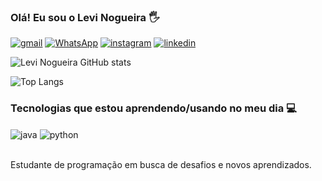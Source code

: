 ### Olá! Eu sou o Levi Nogueira 🖐️

[![gmail](https://img.shields.io/badge/Gmail-D14836?style=for-the-badge&logo=gmail&logoColor=white)](mailto:nogueiralevi400@gmail.com)
[![WhatsApp](https://img.shields.io/badge/WhatsApp-25D366?style=for-the-badge&logo=whatsapp&logoColor=white)](https://wa.me/5585997965660)
[![instagram](https://img.shields.io/badge/Instagram-E4405F?style=for-the-badge&logo=instagram&logoColor=white)](https://www.instagram.com/levinp4/)
[![linkedin](https://img.shields.io/badge/LinkedIn-0077B5?style=for-the-badge&logo=linkedin&logoColor=white)](https://www.linkedin.com/in/levinogueira)

![Levi Nogueira GitHub stats](https://github-readme-stats.vercel.app/api?username=NogueiraLevi&show_icons=true&theme=dracula)

![Top Langs](https://github-readme-stats.vercel.app/api/top-langs/?username=NogueiraLevi&size_weight=0.5&count_weight=0.5)

### Tecnologias que estou aprendendo/usando no meu dia 💻

<div style="display: inline_block">
  <img align="center" alt="java" src="https://img.shields.io/badge/Java-ED8B00?style=for-the-badge&logo=openjdk&logoColor=purple" />
  <img align="center" alt="python" src="https://img.shields.io/badge/Python-3776AB?style=for-the-badge&logo=python&logoColor=white" />
</div><br/>

Estudante de programação em busca de desafios e novos aprendizados.
